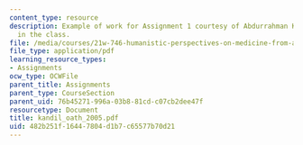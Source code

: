 ```yaml
---
content_type: resource
description: Example of work for Assignment 1 courtesy of Abdurrahman Kandil, a student
  in the class.
file: /media/courses/21w-746-humanistic-perspectives-on-medicine-from-ancient-greece-to-modern-america-spring-2005/482b251f16447804d1b7c65577b70d21_kandil_oath_2005.pdf
file_type: application/pdf
learning_resource_types:
- Assignments
ocw_type: OCWFile
parent_title: Assignments
parent_type: CourseSection
parent_uid: 76b45271-996a-03b8-81cd-c07cb2dee47f
resourcetype: Document
title: kandil_oath_2005.pdf
uid: 482b251f-1644-7804-d1b7-c65577b70d21
---
```

